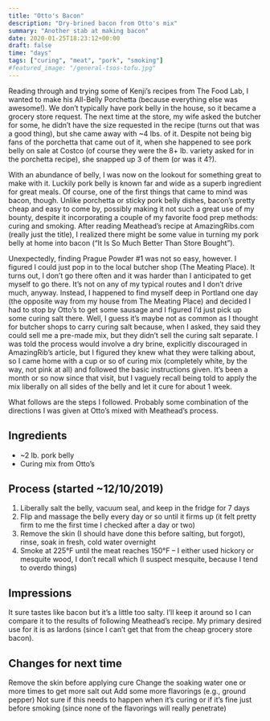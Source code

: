 ```yaml
---
title: "Otto's Bacon"
description: "Dry-brined bacon from Otto's mix"
summary: "Another stab at making bacon"
date: 2020-01-25T18:23:12+00:00
draft: false
time: "days"
tags: ["curing", "meat", "pork", "smoking"]
#featured_image: "/general-tsos-tofu.jpg"
---
```


Reading through and trying some of Kenji’s recipes from The Food Lab, I wanted to make his All-Belly Porchetta (because everything else was awesome!). We don’t typically have pork belly in the house, so it became a grocery store request. The next time at the store, my wife asked the butcher for some, he didn’t have the size requested in the recipe (turns out that was a good thing), but she came away with ~4 lbs. of it. Despite not being big fans of the porchetta that came out of it, when she happened to see pork belly on sale at Costco (of course they were the 8+ lb. variety asked for in the porchetta recipe), she snapped up 3 of them (or was it 4?).

With an abundance of belly, I was now on the lookout for something great to make with it. Luckily pork belly is known far and wide as a superb ingredient for great meals. Of course, one of the first things that came to mind was bacon, though. Unlike porchetta or sticky pork belly dishes, bacon’s pretty cheap and easy to come by, possibly making it not such a great use of my bounty, despite it incorporating a couple of my favorite food prep methods: curing and smoking. After reading Meathead’s recipe at AmazingRibs.com (really just the title), I realized there might be some value in turning my pork belly at home into bacon (“It Is So Much Better Than Store Bought”).

Unexpectedly, finding Prague Powder #1 was not so easy, however. I figured I could just pop in to the local butcher shop (The Meating Place). It turns out, I don’t go there often and it was harder than I anticipated to get myself to go there. It’s not on any of my typical routes and I don’t drive much, anyway. Instead, I happened to find myself deep in Portland one day (the opposite way from my house from The Meating Place) and decided I had to stop by Otto’s to get some sausage and I figured I’d just pick up some curing salt there. Well, I guess it’s maybe not as common as I thought for butcher shops to carry curing salt because, when I asked, they said they could sell me a pre-made mix, but they didn’t sell the curing salt separate. I was told the process would involve a dry brine, explicitly discouraged in AmazingRib’s article, but I figured they knew what they were talking about, so I came home with a cup or so of curing mix (completely white, by the way, not pink at all) and followed the basic instructions given. It’s been a month or so now since that visit, but I vaguely recall being told to apply the mix liberally on all sides of the belly and let it cure for about 1 week.

What follows are the steps I followed. Probably some combination of the directions I was given at Otto’s mixed with Meathead’s process.

## Ingredients

- ~2 lb. pork belly
- Curing mix from Otto’s

## Process (started ~12/10/2019)

1. Liberally salt the belly, vacuum seal, and keep in the fridge for 7 days
1. Flip and massage the belly every day or so until it firms up (it felt pretty firm to me the first time I checked after a day or two)
1. Remove the skin (I should have done this before salting, but forgot), rinse, soak in fresh, cold water overnight
1. Smoke at 225°F until the meat reaches 150°F – I either used hickory or mesquite wood, I don’t recall which (I suspect mesquite, because I tend to overdo things)

## Impressions

It sure tastes like bacon but it’s a little too salty. I’ll keep it around so I can compare it to the results of following Meathead’s recipe. My primary desired use for it is as lardons (since I can’t get that from the cheap grocery store bacon).

## Changes for next time

Remove the skin before applying cure
Change the soaking water one or more times to get more salt out
Add some more flavorings (e.g., ground pepper)
Not sure if this needs to happen when it’s curing or if it’s fine just before smoking (since none of the flavorings will really penetrate)